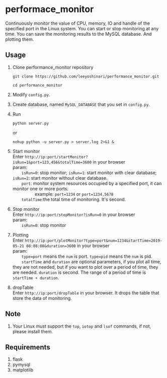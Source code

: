# performace_monitor
Continuously monitor the value of CPU, memory, IO and handle of the specified port in the Linux system.
You can start or stop monitoring at any time. You can save the monitoring results to the MySQL database. And plotting them.

## Usage
1. Clone performance_monitor repository
   ```shell
   git clone https://github.com/leeyoshinari/performance_monitor.git
   
   cd performance_monitor
   ```

2. Modify `config.py`.

3. Create database, named `MySQL_DATABASE` that you set in `config.py`.

4. Run
   ```shell
   python server.py
   ```
   or
   ```shell
   nohup python -u server.py > server.log 2>&1 &
   ```

5. Start monitor<br>
   Enter `http://ip:port/startMonitor?isRun=1&port=123,456&totalTime=3600` in your browser<br>
   param:<br>
   &emsp;&emsp;`isRun=0`: stop monitor; `isRun=1`: start monitor with clear database; `isRun=2`: start monitor without clear database.<br>
   &emsp;&emsp;`port`: monitor system resources occupied by a specified port, it can monitor one or more ports.<br>
   &emsp;&emsp;&emsp;&emsp;&emsp;example: `port=1234` or `port=1234,5678`<br>
   &emsp;&emsp;`totalTime`:the total time of monitoring. It's second.

6. Stop monitor<br>
   Enter `http://ip:port/stopMonitor?isRun=0` in your browser<br>
   param:<br>
   &emsp;&emsp;`isRun=0`: stop monitor
   
7. Plotting<br>
   Enter `http://ip:port/plotMonitor?type=port&num=1234&startTime=2019-05-21 08:08:08&duration=3600` in your browser<br>
   param:<br>
   &emsp;&emsp;`type=port` means the `num` is port. `type=pid` means the `num` is pid.<br>
   &emsp;&emsp;`startTime` and `duration` are optional parameters, if you plot all time, they are not needed, but if you want to plot over a period of time, they are needed. `duration` is second. The range of a period of time is `startTime + duration`.

8. dropTable<br>
   Enter `http://ip:port/dropTable` in your browser. It drops the table that store the data of monitoring.

## Note
1. Your Linux must support the `top`, `iotop` and `lsof` commands, if not, please install them.

## Requirements
1. flask
2. pymysql
3. matplotlib
